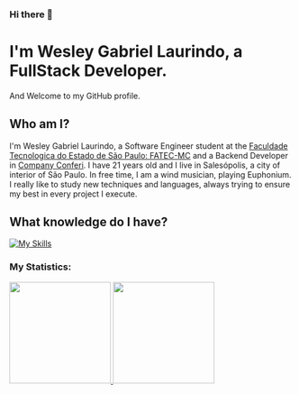 ### Hi there 👋

<!--
**Wesley0010012/Wesley0010012** is a ✨ _special_ ✨ repository because its `README.md` (this file) appears on your GitHub profile.

Here are some ideas to get you started:

- 🔭 I’m currently working on ...
- 🌱 I’m currently learning ...
- 👯 I’m looking to collaborate on ...
- 🤔 I’m looking for help with ...
- 💬 Ask me about ...
- 📫 How to reach me: ...
- 😄 Pronouns: ...
- ⚡ Fun fact: ...
-->

# I'm Wesley Gabriel Laurindo, a FullStack Developer.
And Welcome to my GitHub profile.

## Who am I?
I'm Wesley Gabriel Laurindo, a Software Engineer student at the [Faculdade Tecnologica do Estado de São Paulo: FATEC-MC](https://fatecmogidascruzes.com.br/) and a Backend Developer in [Company Conferi](https://www.companyconferi.com.br/). I have 21 years old and I live in Salesópolis, a city of interior of São Paulo. In free time, I am a wind musician, playing Euphonium. I really like to study new techniques and languages, always trying to ensure my best in every project I execute.

## What knowledge do I have?
[![My Skills](https://skillicons.dev/icons?i=html,css,js,ts,java,php,c,nodejs,react,vue,laravel,spring,mysql,postgres,mongo&theme=light)](https://skillicons.dev)


### My Statistics:
<div>
<a href="https://github.com/Wesley0010012">
<img loading="lazy" height="180em" src="https://github-readme-stats.vercel.app/api/top-langs/?username=Wesley0010012&layout=compact&langs_count=7&theme=light"/>
<img loading="lazy" height="180em" src="https://github-readme-stats.vercel.app/api?username=Wesley0010012&show_icons=true&theme=light&include_all_commits=true&count_private=true"/>
</div>
